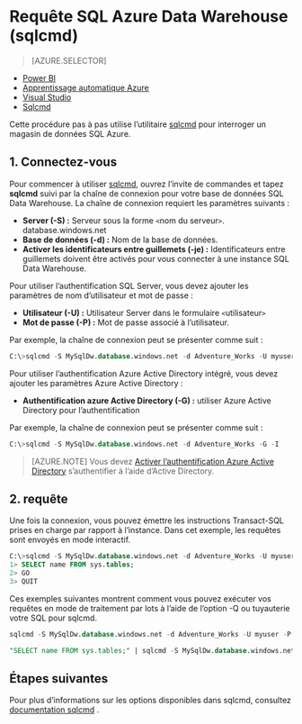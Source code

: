 <properties
   pageTitle="Requête SQL Azure Data Warehouse (sqlcmd) | Microsoft Azure"
   description="Interrogation de magasin de données SQL Azure avec l’utilitaire de ligne de commande sqlcmd."
   services="sql-data-warehouse"
   documentationCenter="NA"
   authors="sonyam"
   manager="barbkess"
   editor=""/>

<tags
   ms.service="sql-data-warehouse"
   ms.devlang="NA"
   ms.topic="get-started-article"
   ms.tgt_pltfrm="NA"
   ms.workload="data-services"
   ms.date="09/06/2016"
   ms.author="barbkess;sonyama"/>

# <a name="query-azure-sql-data-warehouse-sqlcmd"></a>Requête SQL Azure Data Warehouse (sqlcmd)

> [AZURE.SELECTOR]
- [Power BI](sql-data-warehouse-get-started-visualize-with-power-bi.md)
- [Apprentissage automatique Azure](sql-data-warehouse-get-started-analyze-with-azure-machine-learning.md)
- [Visual Studio](sql-data-warehouse-query-visual-studio.md)
- [Sqlcmd](sql-data-warehouse-get-started-connect-sqlcmd.md) 

Cette procédure pas à pas utilise l’utilitaire [sqlcmd][] pour interroger un magasin de données SQL Azure.  

## <a name="1-connect"></a>1. Connectez-vous

Pour commencer à utiliser [sqlcmd][], ouvrez l’invite de commandes et tapez **sqlcmd** suivi par la chaîne de connexion pour votre base de données SQL Data Warehouse. La chaîne de connexion requiert les paramètres suivants :

+ **Server (-S) :** Serveur sous la forme `<`nom du serveur`>`. database.windows.net
+ **Base de données (-d) :** Nom de la base de données.
+ **Activer les identificateurs entre guillemets (-je) :** Identificateurs entre guillemets doivent être activés pour vous connecter à une instance SQL Data Warehouse.

Pour utiliser l’authentification SQL Server, vous devez ajouter les paramètres de nom d’utilisateur et mot de passe :

+ **Utilisateur (-U) :** Utilisateur Server dans le formulaire `<`utilisateur`>`
+ **Mot de passe (-P) :** Mot de passe associé à l’utilisateur.

Par exemple, la chaîne de connexion peut se présenter comme suit :

```sql
C:\>sqlcmd -S MySqlDw.database.windows.net -d Adventure_Works -U myuser -P myP@ssword -I
```

Pour utiliser l’authentification Azure Active Directory intégré, vous devez ajouter les paramètres Azure Active Directory :

+ **Authentification azure Active Directory (-G) :** utiliser Azure Active Directory pour l’authentification

Par exemple, la chaîne de connexion peut se présenter comme suit :

```sql
C:\>sqlcmd -S MySqlDw.database.windows.net -d Adventure_Works -G -I
```

> [AZURE.NOTE] Vous devez [Activer l’authentification Azure Active Directory](sql-data-warehouse-authentication.md) s’authentifier à l’aide d’Active Directory.

## <a name="2-query"></a>2. requête

Une fois la connexion, vous pouvez émettre les instructions Transact-SQL prises en charge par rapport à l’instance.  Dans cet exemple, les requêtes sont envoyés en mode interactif.

```sql
C:\>sqlcmd -S MySqlDw.database.windows.net -d Adventure_Works -U myuser -P myP@ssword -I
1> SELECT name FROM sys.tables;
2> GO
3> QUIT
```

Ces exemples suivantes montrent comment vous pouvez exécuter vos requêtes en mode de traitement par lots à l’aide de l’option -Q ou tuyauterie votre SQL pour sqlcmd.

```sql
sqlcmd -S MySqlDw.database.windows.net -d Adventure_Works -U myuser -P myP@ssword -I -Q "SELECT name FROM sys.tables;"
```

```sql
"SELECT name FROM sys.tables;" | sqlcmd -S MySqlDw.database.windows.net -d Adventure_Works -U myuser -P myP@ssword -I > .\tables.out
```

## <a name="next-steps"></a>Étapes suivantes

Pour plus d’informations sur les options disponibles dans sqlcmd, consultez [documentation sqlcmd][sqlcmd] .

<!--Image references-->

<!--Article references-->

<!--MSDN references--> 
[Sqlcmd]: https://msdn.microsoft.com/library/ms162773.aspx
[Azure portal]: https://portal.azure.com

<!--Other Web references-->
